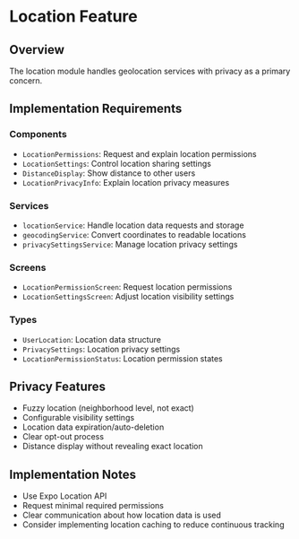 # Location Feature

## Overview
The location module handles geolocation services with privacy as a primary concern.

## Implementation Requirements

### Components
- `LocationPermissions`: Request and explain location permissions
- `LocationSettings`: Control location sharing settings
- `DistanceDisplay`: Show distance to other users
- `LocationPrivacyInfo`: Explain location privacy measures

### Services
- `locationService`: Handle location data requests and storage
- `geocodingService`: Convert coordinates to readable locations
- `privacySettingsService`: Manage location privacy settings

### Screens
- `LocationPermissionScreen`: Request location permissions
- `LocationSettingsScreen`: Adjust location visibility settings

### Types
- `UserLocation`: Location data structure
- `PrivacySettings`: Location privacy settings
- `LocationPermissionStatus`: Location permission states

## Privacy Features
- Fuzzy location (neighborhood level, not exact)
- Configurable visibility settings
- Location data expiration/auto-deletion
- Clear opt-out process
- Distance display without revealing exact location

## Implementation Notes
- Use Expo Location API
- Request minimal required permissions
- Clear communication about how location data is used
- Consider implementing location caching to reduce continuous tracking
